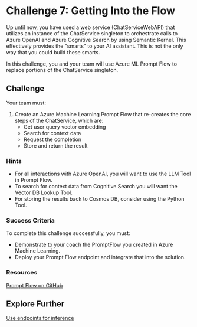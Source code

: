 # Challenge 7: Getting Into the Flow

Up until now, you have used a web service (ChatServiceWebAPI) that utilizes an instance of the ChatService singleton to  orchestrate calls to Azure OpenAI and Azure Cognitive Search by using Semantic Kernel. This effectively provides the "smarts" to your AI assistant. This is not the only way that you could build these smarts. 

In this challenge, you and your team will use Azure ML Prompt Flow to replace portions of the ChatService singleton. 

## Challenge

Your team must:

1. Create an Azure Machine Learning Prompt Flow that re-creates the core steps of the ChatService, which are:
    - Get user query vector embedding
    - Search for context data
    - Request the completion
    - Store and return the result

### Hints

- For all interactions with Azure OpenAI, you will want to use the LLM Tool in Prompt Flow.
- To search for context data from Cognitive Search you will want the Vector DB Lookup Tool.
- For storing the results back to Cosmos DB, consider using the Python Tool.

### Success Criteria

To complete this challenge successfully, you must:
- Demonstrate to your coach the PromptFlow you created in Azure Machine Learning.
- Deploy your Prompt Flow endpoint and integrate that into the solution.


### Resources

[Prompt Flow on GitHub](https://github.com/Azure/promptflow)

## Explore Further

[Use endpoints for inference](https://learn.microsoft.com/azure/machine-learning/concept-endpoints?view=azureml-api-2)